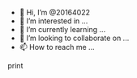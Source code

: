 - 👋 Hi, I’m @20164022
- 👀 I’m interested in ...
- 🌱 I’m currently learning ...
- 💞️ I’m looking to collaborate on ...
- 📫 How to reach me ...

<!---
20164022/20164022 is a ✨ special ✨ repository because its `README.md` (this file) appears on your GitHub profile.
You can click the Preview link to take a look at your changes.
--->print
